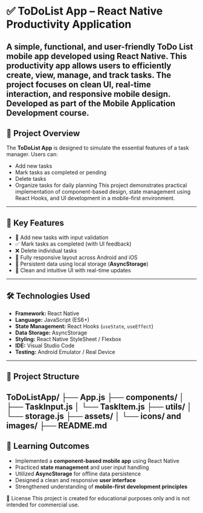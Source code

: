  # ✅ ToDoList App – React Native Productivity Application
A simple, functional, and user-friendly **ToDo List mobile app** developed using **React Native**. This productivity app allows users to efficiently create, view, manage, and track tasks. The project focuses on clean UI, real-time interaction, and responsive mobile design. Developed as part of the **Mobile Application Development** course.
---
## 📌 Project Overview
The **ToDoList App** is designed to simulate the essential features of a task manager. Users can:
- Add new tasks
- Mark tasks as completed or pending
- Delete tasks
- Organize tasks for daily planning
This project demonstrates practical implementation of component-based design, state management using React Hooks, and UI development in a mobile-first environment.
---
## 🚀 Key Features
- 📝 Add new tasks with input validation
- ✅ Mark tasks as completed (with UI feedback)
- ❌ Delete individual tasks
- 📱 Fully responsive layout across Android and iOS
- 💾 Persistent data using local storage (**AsyncStorage**)
- 🎨 Clean and intuitive UI with real-time updates
---
## 🛠️ Technologies Used
- **Framework:** React Native  
- **Language:** JavaScript (ES6+)  
- **State Management:** React Hooks (`useState`, `useEffect`)  
- **Data Storage:** AsyncStorage  
- **Styling:** React Native StyleSheet / Flexbox  
- **IDE:** Visual Studio Code  
- **Testing:** Android Emulator / Real Device
---
## 📁 Project Structure
ToDoListApp/
├── App.js
├── components/
│ ├── TaskInput.js
│ └── TaskItem.js
├── utils/
│ └── storage.js
├── assets/
│ └── icons/ and images/
├── README.md
---
## 🧠 Learning Outcomes
- Implemented a **component-based mobile app** using React Native  
- Practiced **state management** and user input handling  
- Utilized **AsyncStorage** for offline data persistence  
- Designed a clean and responsive **user interface**  
- Strengthened understanding of **mobile-first development principles**

📜 License
This project is created for educational purposes only and is not intended for commercial use.
